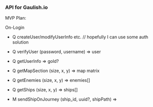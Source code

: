 ### API for Gaulish.io

MVP Plan:

On-Login

- Q createUser/modifyUserInfo etc. // hopefully I can use some auth solution
- Q verifyUser (password, username) => user
- Q getUserInfo => gold?

- Q getMapSection (size, x, y) => map matrix
- Q getEnemies (size, x, y) => enemies[]
- Q getShips (size, x, y) => ships[]

- M sendShipOnJourney (ship_id, uuid?, shipPath) =>
